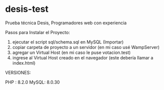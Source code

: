 # desis-test
Prueba técnica Desis, Programadores web con experiencia

Pasos para Instalar el Proyecto:
1. ejecutar el script sql/schema.sql en MySQL (Importar)
2. copiar carpeta de proyecto a un servidor (en mi caso usé WampServer)
3. agregar un Virtual Host (en mi caso le puse votacion.test)
4. ingrese al Virtual Host creado en el navegador (este debería llamar a index.html)

VERSIONES:

PHP : 8.2.0
MySQL: 8.0.30
